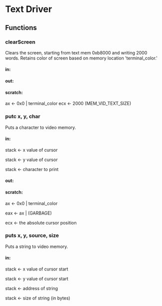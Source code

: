 # Text Driver

## Functions

### clearScreen
Clears the screen, starting from text mem 0xb8000 and writing 2000 words. Retains color of screen based on memory location 'terminal_color.'

#### in:
#### out:
#### scratch: 
ax <- 0x0 | terminal_color
ecx <- 2000 (MEM_VID_TEXT_SIZE)

### putc x, y, char
Puts a character to video memory.

#### in:
stack <- x value of cursor

stack <- y value of cursor

stack <- character to print

#### out:
#### scratch:

ax <- 0x0 | terminal_color

eax <- ax | (GARBAGE)

ecx <- the absolute cursor position

### puts x, y, source, size
Puts a string to video memory.

#### in:
stack <- x value of cursor start

stack <- y value of cursor start

stack <- address of string

stack <- size of string (in bytes)